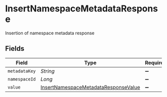# InsertNamespaceMetadataResponse

Insertion of namespace metadata response


## Fields

| Field                                                                                               | Type                                                                                                | Required                                                                                            | Description                                                                                         |
| --------------------------------------------------------------------------------------------------- | --------------------------------------------------------------------------------------------------- | --------------------------------------------------------------------------------------------------- | --------------------------------------------------------------------------------------------------- |
| `metadataKey`                                                                                       | *String*                                                                                            | :heavy_minus_sign:                                                                                  | N/A                                                                                                 |
| `namespaceId`                                                                                       | *Long*                                                                                              | :heavy_minus_sign:                                                                                  | N/A                                                                                                 |
| `value`                                                                                             | [InsertNamespaceMetadataResponseValue](../../models/shared/InsertNamespaceMetadataResponseValue.md) | :heavy_minus_sign:                                                                                  | N/A                                                                                                 |